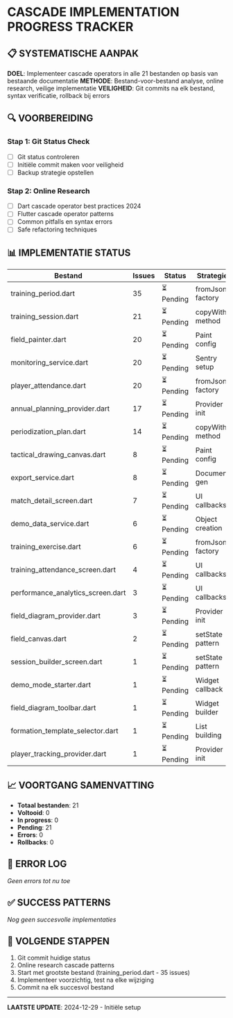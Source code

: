 # CASCADE IMPLEMENTATION PROGRESS TRACKER

## 📋 SYSTEMATISCHE AANPAK

**DOEL**: Implementeer cascade operators in alle 21 bestanden op basis van bestaande documentatie
**METHODE**: Bestand-voor-bestand analyse, online research, veilige implementatie
**VEILIGHEID**: Git commits na elk bestand, syntax verificatie, rollback bij errors

## 🔍 VOORBEREIDING

### Stap 1: Git Status Check
- [ ] Git status controleren
- [ ] Initiële commit maken voor veiligheid
- [ ] Backup strategie opstellen

### Stap 2: Online Research
- [ ] Dart cascade operator best practices 2024
- [ ] Flutter cascade operator patterns
- [ ] Common pitfalls en syntax errors
- [ ] Safe refactoring techniques

## 📊 IMPLEMENTATIE STATUS

| Bestand | Issues | Status | Strategie | Resultaat | Commit |
|---------|---------|---------|-----------|-----------|---------|
| training_period.dart | 35 | ⏳ Pending | fromJson factory | - | - |
| training_session.dart | 21 | ⏳ Pending | copyWith method | - | - |
| field_painter.dart | 20 | ⏳ Pending | Paint config | - | - |
| monitoring_service.dart | 20 | ⏳ Pending | Sentry setup | - | - |
| player_attendance.dart | 20 | ⏳ Pending | fromJson factory | - | - |
| annual_planning_provider.dart | 17 | ⏳ Pending | Provider init | - | - |
| periodization_plan.dart | 14 | ⏳ Pending | copyWith method | - | - |
| tactical_drawing_canvas.dart | 8 | ⏳ Pending | Paint config | - | - |
| export_service.dart | 8 | ⏳ Pending | Document gen | - | - |
| match_detail_screen.dart | 7 | ⏳ Pending | UI callbacks | - | - |
| demo_data_service.dart | 6 | ⏳ Pending | Object creation | - | - |
| training_exercise.dart | 6 | ⏳ Pending | fromJson factory | - | - |
| training_attendance_screen.dart | 4 | ⏳ Pending | UI callbacks | - | - |
| performance_analytics_screen.dart | 3 | ⏳ Pending | UI callbacks | - | - |
| field_diagram_provider.dart | 3 | ⏳ Pending | Provider init | - | - |
| field_canvas.dart | 2 | ⏳ Pending | setState pattern | - | - |
| session_builder_screen.dart | 1 | ⏳ Pending | setState pattern | - | - |
| demo_mode_starter.dart | 1 | ⏳ Pending | Widget callback | - | - |
| field_diagram_toolbar.dart | 1 | ⏳ Pending | Widget builder | - | - |
| formation_template_selector.dart | 1 | ⏳ Pending | List building | - | - |
| player_tracking_provider.dart | 1 | ⏳ Pending | Provider init | - | - |

## 📈 VOORTGANG SAMENVATTING

- **Totaal bestanden**: 21
- **Voltooid**: 0
- **In progress**: 0  
- **Pending**: 21
- **Errors**: 0
- **Rollbacks**: 0

## 🚨 ERROR LOG

*Geen errors tot nu toe*

## ✅ SUCCESS PATTERNS

*Nog geen succesvolle implementaties*

## 🎯 VOLGENDE STAPPEN

1. Git commit huidige status
2. Online research cascade patterns  
3. Start met grootste bestand (training_period.dart - 35 issues)
4. Implementeer voorzichtig, test na elke wijziging
5. Commit na elk succesvol bestand

---
**LAATSTE UPDATE**: 2024-12-29 - Initiële setup
